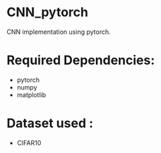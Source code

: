 # CNN_pytorch
CNN implementation using pytorch.
# Required Dependencies:
- pytorch
- numpy
- matplotlib
# Dataset used :
- CIFAR10
